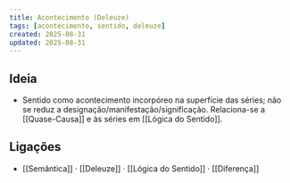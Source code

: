 ```yaml
---
title: Acontecimento (Deleuze)
tags: [acontecimento, sentido, deleuze]
created: 2025-08-31
updated: 2025-08-31
---
```


## Ideia
- Sentido como acontecimento incorpóreo na superfície das séries; não se reduz a designação/manifestação/significação. Relaciona-se a [[Quase-Causa]] e às séries em [[Lógica do Sentido]].

## Ligações
- [[Semântica]] · [[Deleuze]] · [[Lógica do Sentido]] · [[Diferença]]

